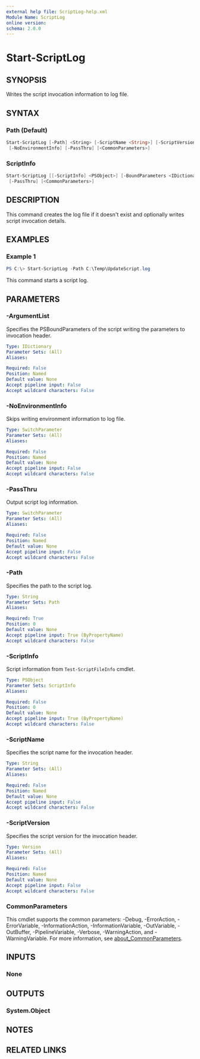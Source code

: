 ```yaml
---
external help file: ScriptLog-help.xml
Module Name: ScriptLog
online version:
schema: 2.0.0
---
```


# Start-ScriptLog

## SYNOPSIS

Writes the script invocation information to log file.

## SYNTAX

### Path (Default)

```powershell
Start-ScriptLog [-Path] <String> [-ScriptName <String>] [-ScriptVersion <Version>] [-BoundParameters <IDictionary>]
 [-NoEnvironmentInfo] [-PassThru] [<CommonParameters>]
```

### ScriptInfo

```powershell
Start-ScriptLog [[-ScriptInfo] <PSObject>] [-BoundParameters <IDictionary>] [-NoEnvironmentInfo]
 [-PassThru] [<CommonParameters>]
```

## DESCRIPTION

This command creates the log file if it doesn't exist and optionally writes script invocation details.

## EXAMPLES

### Example 1

```powershell
PS C:\> Start-ScriptLog -Path C:\Temp\UpdateScript.log
```

This command starts a script log.

## PARAMETERS

### -ArgumentList

Specifies the PSBoundParameters of the script writing the parameters to invocation header.

```yaml
Type: IDictionary
Parameter Sets: (All)
Aliases:

Required: False
Position: Named
Default value: None
Accept pipeline input: False
Accept wildcard characters: False
```

### -NoEnvironmentInfo

Skips writing environment information to log file.

```yaml
Type: SwitchParameter
Parameter Sets: (All)
Aliases:

Required: False
Position: Named
Default value: None
Accept pipeline input: False
Accept wildcard characters: False
```

### -PassThru

Output script log information.

```yaml
Type: SwitchParameter
Parameter Sets: (All)
Aliases:

Required: False
Position: Named
Default value: None
Accept pipeline input: False
Accept wildcard characters: False
```

### -Path

Specifies the path to the script log.

```yaml
Type: String
Parameter Sets: Path
Aliases:

Required: True
Position: 0
Default value: None
Accept pipeline input: True (ByPropertyName)
Accept wildcard characters: False
```

### -ScriptInfo

Script information from `Test-ScriptFileInfo` cmdlet.

```yaml
Type: PSObject
Parameter Sets: ScriptInfo
Aliases:

Required: False
Position: 0
Default value: None
Accept pipeline input: True (ByPropertyName)
Accept wildcard characters: False
```

### -ScriptName

Specifies the script name for the invocation header.

```yaml
Type: String
Parameter Sets: (All)
Aliases:

Required: False
Position: Named
Default value: None
Accept pipeline input: False
Accept wildcard characters: False
```

### -ScriptVersion

Specifies the script version for the invocation header.

```yaml
Type: Version
Parameter Sets: (All)
Aliases:

Required: False
Position: Named
Default value: None
Accept pipeline input: False
Accept wildcard characters: False
```

### CommonParameters

This cmdlet supports the common parameters: -Debug, -ErrorAction, -ErrorVariable, -InformationAction, -InformationVariable, -OutVariable, -OutBuffer, -PipelineVariable, -Verbose, -WarningAction, and -WarningVariable. For more information, see [about_CommonParameters](http://go.microsoft.com/fwlink/?LinkID=113216).

## INPUTS

### None

## OUTPUTS

### System.Object

## NOTES

## RELATED LINKS
